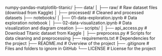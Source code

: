 numpy-pandas-matplotlib-titanic/
├── data/
│   ├── raw/                     # Raw dataset files (download from Kaggle)
│   ├── processed/               # Cleaned and processed datasets
├── notebooks/
│   ├── 01-data-exploration.ipynb  # Data exploration notebook
│   ├── 02-data-visualization.ipynb # Data visualization and diagram creation
├── scripts/
│   ├── api_access.py            # Download Titanic dataset from Kaggle
│   ├── preprocess.py            # Scripts for data cleaning and preprocessing
├── requirements.txt             # Dependencies for the project
├── README.md                    # Overview of the project
├── .gitignore                   # Files and folders to ignore in GitHub
└── LICENSE                      # License for the project
